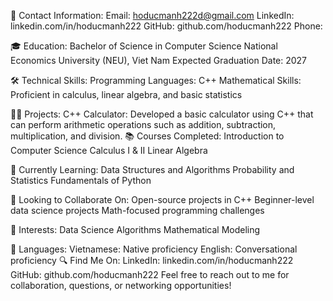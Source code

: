 📧 Contact Information:
Email: hoducmanh222d@gmail.com
LinkedIn: linkedin.com/in/hoducmanh222
GitHub: github.com/hoducmanh222
Phone: 

🎓 Education:
Bachelor of Science in Computer Science
National Economics University (NEU), Viet Nam
Expected Graduation Date: 2027

🛠️ Technical Skills:
Programming Languages: C++
Mathematical Skills: Proficient in calculus, linear algebra, and basic statistics

🧑‍💻 Projects:
C++ Calculator: Developed a basic calculator using C++ that can perform arithmetic operations such as addition, subtraction, multiplication, and division.
📚 Courses Completed:
Introduction to Computer Science
Calculus I & II
Linear Algebra

🌱 Currently Learning:
Data Structures and Algorithms
Probability and Statistics
Fundamentals of Python

🤝 Looking to Collaborate On:
Open-source projects in C++
Beginner-level data science projects
Math-focused programming challenges

🌟 Interests:
Data Science
Algorithms
Mathematical Modeling

💬 Languages:
Vietnamese: Native proficiency
English: Conversational proficiency
🔍 Find Me On:
LinkedIn: linkedin.com/in/hoducmanh222
GitHub: github.com/hoducmanh222
Feel free to reach out to me for collaboration, questions, or networking opportunities!

